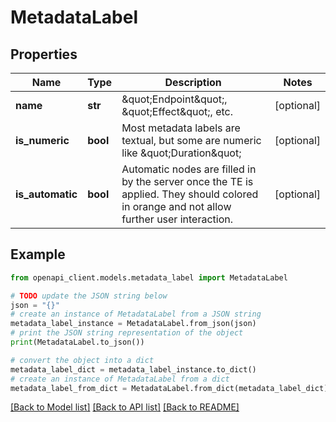 # MetadataLabel


## Properties

Name | Type | Description | Notes
------------ | ------------- | ------------- | -------------
**name** | **str** | \&quot;Endpoint\&quot;, \&quot;Effect\&quot;, etc. | [optional] 
**is_numeric** | **bool** | Most metadata labels are textual, but some are numeric like \&quot;Duration\&quot; | [optional] 
**is_automatic** | **bool** | Automatic nodes are filled in by the server once the TE is applied.  They should colored in orange and not allow further user interaction. | [optional] 

## Example

```python
from openapi_client.models.metadata_label import MetadataLabel

# TODO update the JSON string below
json = "{}"
# create an instance of MetadataLabel from a JSON string
metadata_label_instance = MetadataLabel.from_json(json)
# print the JSON string representation of the object
print(MetadataLabel.to_json())

# convert the object into a dict
metadata_label_dict = metadata_label_instance.to_dict()
# create an instance of MetadataLabel from a dict
metadata_label_from_dict = MetadataLabel.from_dict(metadata_label_dict)
```
[[Back to Model list]](../README.md#documentation-for-models) [[Back to API list]](../README.md#documentation-for-api-endpoints) [[Back to README]](../README.md)


